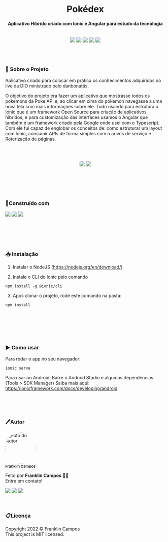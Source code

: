 <br />
<h1 align="center"> Pokédex </h1>
<h4 align="center">Aplicativo Híbrido criado com Ionic e Angular para estudo da tecnologia</h4>
<br />
<div id="statusProject" align="center">
<img src="https://img.shields.io/github/license/franklindrw/pokedex.svg?style=for-the-badge" />
<img src="https://img.shields.io/github/stars/franklindrw/pokedex.svg?style=for-the-badge" />
<img src="https://img.shields.io/github/forks/franklindrw/pokedex.svg?style=for-the-badge" />
<img src="https://img.shields.io/github/issues/franklindrw/pokedex.svg?style=for-the-badge" />
<img src="http://img.shields.io/static/v1?label=STATUS&message=CONCLUIDO&color=green&style=for-the-badge"/>
</div>

<br /><br />

### 🔎 Sobre o Projeto

Aplicativo criado para colocar em prática os conhecimentos adquiridos na live da DIO ministrado pelo danbonattis.

O objetivo do projeto era fazer um aplicativo que mostrasse todos os pokemons da Poke API e, ao clicar em cima do pokemon navegasse a uma nova tela com mais informações sobre ele. Tudo usando para estrutura o Ionic que é um framework Open Source para criação de aplicativos hibridos, e para customização das interfaces usamos o Angular que também é um framework criado pela Google onde usei com o Typescript. Com ele fui capaz de englobar os conceitos de: como estruturar um layout com Ionic, consumir APIs de forma simples com o arivos de serviço e Roterização de páginas.

<br /><br />
<div align="center">
  <img src="https://user-images.githubusercontent.com/81038899/156907937-1aad18a5-3d2f-413f-bb07-b45d27b185a0.gif" />
  <img src="https://user-images.githubusercontent.com/81038899/156907938-0c8cd420-6a85-4bc2-9abd-0a0f70a8a989.gif" />
</div>
<br />

<h2></h2>
<br /><br />

### 🔨Construído com
<div id="statusProject" align="left">
 <img src="https://img.shields.io/badge/Ionic-3880FF?style=for-the-badge&logo=ionic&logoColor=white" />
 <img src="https://img.shields.io/badge/Angular-DD0031?style=for-the-badge&logo=angular&logoColor=white" />
 <img src="https://img.shields.io/badge/Node.js-339933?style=for-the-badge&logo=nodedotjs&logoColor=white" />
</div>
<br />

<h2></h2>
<br /><br />

### 📥 Instalação

 1. Instalar o NodeJS (https://nodejs.org/en/download/)

 2. Instale o CLI do Ionic pelo comando
 ```shell
 npm install -g @ionic/cli
 ```

 3. Após clonar o projeto, rode este comando na pasta:
 ```shell
 npm install
 ```
<br />

<h2></h2>
<br /><br />

### ▶️ Como usar

 Para rodar o app no seu navegador:
 ```shell
 ionic serve
 ```
 
 Para usar no Android:
 Baixe o Android Studio e algumas dependencias (Tools > SDK Manager)
 Saiba mais aqui: https://ionicframework.com/docs/developing/android
 <br />

<h2></h2>
<br /><br />

 ### 🖊Autor

<a href="https://github.com/franklindrw">
<img style="border-radius: 50%; width: 100px" src="https://github.com/franklindrw.png" alt="Foto do Autor"/>
<br />
<sub><b>Franklin Campos</b></sub>
</a>
</br>
<p>Feito por <strong>Franklin Campos</strong> 👋🏻 </br>
Entre em contato!</p>

<div>
<a href="https://www.linkedin.com/in/franklindrw" target="_blank"><img src="https://img.shields.io/badge/-LinkedIn-%230077B5?style=for-the-badge&logo=linkedin&logoColor=white" target="_blank"></a>
<a href="mailto:franklindrw@gmail.com"><img src="https://img.shields.io/badge/Gmail-D14836?style=for-the-badge&logo=gmail&logoColor=white" target="_blank"></a>
<a href="https://www.instagram.com/franklindrw" target="_blank"><img src="https://img.shields.io/badge/-Instagram-%23E4405F?style=for-the-badge&logo=instagram&logoColor=white" target="_blank"></a>
</div>
<br /><br />

### 📋Licença

<p> Copyright 2022 © Franklin Campos </br>
This project is MIT licensed.</p>
